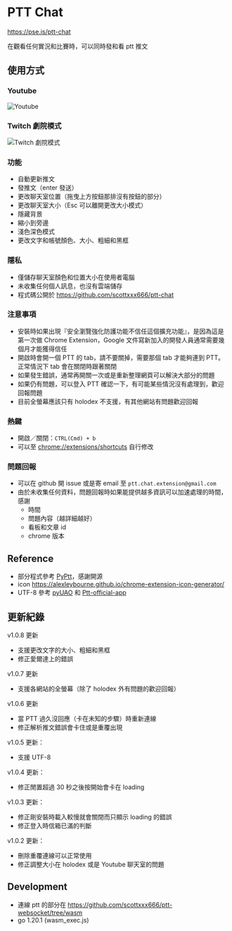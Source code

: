 # PTT Chat

https://pse.is/ptt-chat

在觀看任何實況和比賽時，可以同時發和看 ptt 推文

## 使用方式

[//]: # (- 詳細圖文教學請至 https://github.com/scottxxx666/ptt-chat#使用方式)

### Youtube

![Youtube](/docs/youtube.gif)

### Twitch 劇院模式

![Twitch 劇院模式](/docs/twitch.gif)

### 功能

- 自動更新推文
- 發推文（enter 發送）
- 更改聊天室位置（拖曳上方按鈕那排沒有按鈕的部分）
- 更改聊天室大小（Esc 可以離開更改大小模式）
- 隱藏背景
- 縮小到旁邊
- 淺色深色模式
- 更改文字和帳號顏色、大小、粗細和黑框

### 隱私

- 僅儲存聊天室顏色和位置大小在使用者電腦
- 未收集任何個人訊息，也沒有雲端儲存
- 程式碼公開於 https://github.com/scottxxx666/ptt-chat

### 注意事項

- 安裝時如果出現『安全瀏覽強化防護功能不信任這個擴充功能』，是因為這是第一次做 Chrome Extension，Google
  文件寫新加入的開發人員通常需要幾個月才能獲得信任
- 開啟時會開一個 PTT 的 tab，請不要關掉，需要那個 tab 才能夠連到 PTT。正常情況下 tab 會在關閉時跟著關閉
- 如果發生錯誤，通常再開關一次或是重新整理網頁可以解決大部分的問題
- 如果仍有問題，可以登入 PTT 確認一下，有可能某些情況沒有處理到，歡迎回報問題
- 目前全螢幕應該只有 holodex 不支援，有其他網站有問題歡迎回報

### 熱鍵

- 開啟／關閉：`CTRL(Cmd) + b`
- 可以至 [chrome://extensions/shortcuts](chrome://extensions/shortcuts) 自行修改

### 問題回報

- 可以在 github 開 issue 或是寄 email 至 `ptt.chat.extension@gmail.com`
- 由於未收集任何資料，問題回報時如果能提供越多資訊可以加速處理的時間，感謝
    - 時間
    - 問題內容（越詳細越好）
    - 看板和文章 id
    - chrome 版本

## Reference

- 部分程式參考 [PyPtt](https://github.com/PyPtt/PyPtt)，感謝開源
- icon https://alexleybourne.github.io/chrome-extension-icon-generator/
- UTF-8 參考 [pyUAO](https://github.com/eight04/pyUAO) 和 [Ptt-official-app](https://github.com/Ptt-official-app/go-openbbsmiddleware)

## 更新紀錄
v1.0.8 更新
- 支援更改文字的大小、粗細和黑框
- 修正愛爾達上的錯誤

v1.0.7 更新
- 支援各網站的全螢幕（除了 holodex 外有問題的歡迎回報）

v1.0.6 更新
- 當 PTT 過久沒回應（卡在未知的步驟）時重新連線
- 修正解析推文錯誤會卡住或是重覆出現

v1.0.5 更新：
- 支援 UTF-8

v1.0.4 更新：
- 修正閒置超過 30 秒之後按開始會卡在 loading

v1.0.3 更新：
- 修正剛安裝時載入較慢就會關閉而只顯示 loading 的錯誤
- 修正登入時信箱已滿的判斷

v1.0.2 更新：
- 刪除重覆連線可以正常使用
- 修正調整大小在 holodex 或是 Youtube 聊天室的問題

## Development

- 連線 ptt 的部分在 https://github.com/scottxxx666/ptt-websocket/tree/wasm
- go 1.20.1 (wasm_exec.js)
